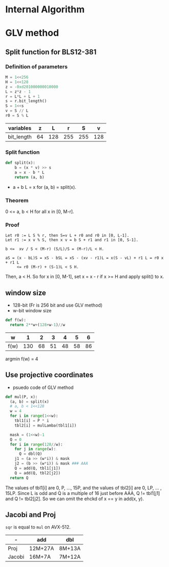 # Internal Algorithm

# GLV method

## Split function for BLS12-381

### Definition of parameters

```python
M = 1<<256
H = 1<<128
z = -0xd201000000010000
L = z*z - 1
r = L*L + L + 1
s = r.bit_length()
S = 1<<s
v = S // L
r0 = S % L
```

variables|z|L|r|S|v
-|-|-|-|-|-
bit_length|64|128|255|255|128


### Split function
```python
def split(x):
    b = (x * v) >> s
    a = x - b * L
    return (a, b)
```
- a + b L = x for (a, b) = split(x).

### Theorem
0 <= a, b < H for all x in [0, M-r].

### Proof

```
Let r0 := L S % r, then S=v L + r0 and r0 in [0, L-1].
Let r1 := x v % S, then x v = b S + r1 and r1 in [0, S-1].
```

```
b <=  xv / S < (M-r) (S/L)/S = (M-r)/L < H.
```

```
aS = (x - bL)S = xS - bSL = xS - (xv - r1)L = x(S - vL) + r1 L = r0 x + r1 L
     <= r0 (M-r) + (S-1)L < S H.
```
Then, a < H.
So for x in [0, M-1], set x = x - r if x >= H and apply split() to x.

## window size
- 128-bit (Fr is 256 bit and use GLV method)
- w-bit window size

```python
def f(w):
  return 2**w+(128+w-1)//w
```

w|1|2|3|4|5|6
-|-|-|-|-|-|-
f(w)|130|68|51|48|58|86

argmin f(w) = 4

## Use projective coordinates

- psuedo code of GLV method

```python
def mul(P, x):
  (a, b) = split(x)
  # a, b < 1<<128
  w = 4
  for i in range(1<<w):
    tbl1[i] = P * i
    tbl2[i] = mulLamba(tbl1[i])

  mask = (1<<w)-1
  Q = 0
  for i in range(128//w):
    for j in range(w):
      Q = dbl(Q)
    j1 = (a >> (w*i)) & mask
    j2 = (b >> (w*i)) & mask ### AAA
    Q = add(Q, tbl1[j1])
    Q = add(Q, tbl2[j2])
  return Q
```
The values of tbl1[i] are 0, P, ..., 15P, and the values of tbl2[i] are 0, LP, ... , 15LP.
Since L is odd and Q is a multiple of 16 just before AAA, Q != tbl1[j1] and Q != tbl2[j2]. So we can omit the ehckd of x == y in add(x, y).

## Jacobi and Proj
`sqr` is equal to `mul` on AVX-512.

-|add|dbl
-|-|-
Proj|12M+27A|8M+13A
Jacobi|16M+7A|7M+12A
